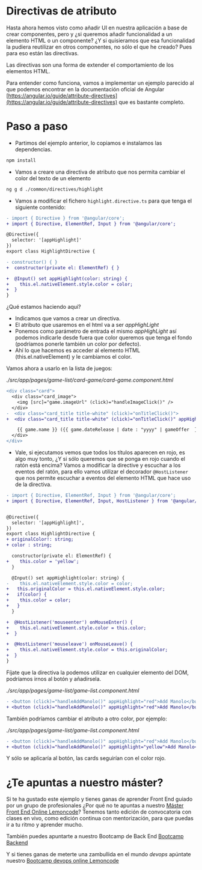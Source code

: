 # Directivas de atributo

Hasta ahora hemos visto como añadir UI en nuestra aplicación a base de crear componentes, pero y ¿si queremos añadir funcionalidad a un elemento HTML o un componente? ¿Y si quisieramos que esa funcionalidad la pudiera reutilizar en otros componentes, no sólo el que he creado? Pues para eso están las directivas.

Las directivas son una forma de extender el comportamiento de los elementos HTML.

Para entender como funciona, vamos a implementar un ejemplo parecido al que podemos encontrar en la documentación oficial de Angular [https://angular.io/guide/attribute-directives](https://angular.io/guide/attribute-directives) que es bastante completo.

# Paso a paso

- Partimos del ejemplo anterior, lo copiamos e instalamos las dependencias.

```bash
npm install
```

- Vamos a creare una directiva de atributo que nos permita cambiar el color del texto de un elemento

```bash
ng g d ./common/directives/highlight
```

- Vamos a modificar el fichero `highlight.directive.ts` para que tenga el siguiente contenido:

```diff
- import { Directive } from '@angular/core';
+ import { Directive, ElementRef, Input } from '@angular/core';

@Directive({
  selector: '[appHighlight]'
})
export class HighlightDirective {

- constructor() { }
+  constructor(private el: ElementRef) { }

+  @Input() set appHighlight(color: string) {
+    this.el.nativeElement.style.color = color;
+  }
}
```

¿Qué estamos haciendo aquí?

- Indicamos que vamos a crear un directiva.
- El atributo que usaremos en el html va a ser _appHighLight_
- Ponemos como parámetro de entrada el mismo _appHighLight_ así podemos indicarle desde fuera que color queremos que tenga el fondo (podríamos ponerle también un color por defecto).
- Ahí lo que hacemos es acceder al elemento HTML (this.el.nativeElement) y le cambiamos el color.

Vamos ahora a usarlo en la lista de juegos:

_./src/app/pages/game-list/card-game/card-game.component.html_

```diff
<div class="card">
  <div class="card_image">
    <img [src]="game.imageUrl" (click)="handleImageClick()" />
  </div>
-  <div class="card_title title-white" (click)="onTitleClick()">
+  <div class="card_title title-white" (click)="onTitleClick()" appHighlight="red">

    {{ game.name }} ({{ game.dateRelease | date : "yyyy" | gameOffer  }})
  </div>
</div>
```

- Vale, si ejecutamos vemos que todos los títulos aparecen en rojo, es algo muy tonto, ¿Y si sólo queremos que se ponga en rojo cuando el ratón está encima? Vamos a modificar la directive y escuchar a los eventos del ratón, para ello vamos utilizar el decorador `@HostListener` que nos permite escuchar a eventos del elemento HTML que hace uso de la directiva.

```diff
- import { Directive, ElementRef, Input } from '@angular/core';
+ import { Directive, ElementRef, Input, HostListener } from '@angular/core';


@Directive({
  selector: '[appHighlight]',
})
export class HighlightDirective {
+ originalColor!: string;
+ color : string;

  constructor(private el: ElementRef) {
+    this.color = 'yellow';
  }

  @Input() set appHighlight(color: string) {
-    this.el.nativeElement.style.color = color;
+   this.originalColor = this.el.nativeElement.style.color;
+   if(color) {
+    this.color = color;
+   }
  }

+  @HostListener('mouseenter') onMouseEnter() {
+    this.el.nativeElement.style.color = this.color;
+  }

+  @HostListener('mouseleave') onMouseLeave() {
+    this.el.nativeElement.style.color = this.originalColor;
+  }
}
```

Fíjate que la directiva la podemos utilizar en cualquier elemento del DOM, podríamos irnos al botón y añadirsela.

_./src/app/pages/game-list/game-list.component.html_

```diff
- <button (click)="handleAddManolo()" appHighlight="red">Add Manolo</button>
+ <button (click)="handleAddManolo()" appHighlight="red">Add Manolo</button>
```

También podríamos cambiar el atributo a otro color, por ejemplo:

_./src/app/pages/game-list/game-list.component.html_

```diff
- <button (click)="handleAddManolo()" appHighlight="red">Add Manolo</button>
+ <button (click)="handleAddManolo()" appHighlight="yellow">Add Manolo</button>
```

Y sólo se aplicaría al botón, las cards seguirían con el color rojo.

# ¿Te apuntas a nuestro máster?

Si te ha gustado este ejemplo y tienes ganas de aprender Front End guiado por un grupo de profesionales ¿Por qué no te apuntas a nuestro [Máster Front End Online Lemoncode](https://lemoncode.net/master-frontend#inicio-banner)? Tenemos tanto edición de convocatoria con clases en vivo, como edición continua con mentorización, para que puedas ir a tu ritmo y aprender mucho.

También puedes apuntarte a nuestro Bootcamp de Back End [Bootcamp Backend](https://lemoncode.net/bootcamp-backend#inicio-banner)

Y si tienes ganas de meterte una zambullida en el mundo _devops_ apúntate nuestro [Bootcamp devops online Lemoncode](https://lemoncode.net/bootcamp-devops#bootcamp-devops/inicio)
